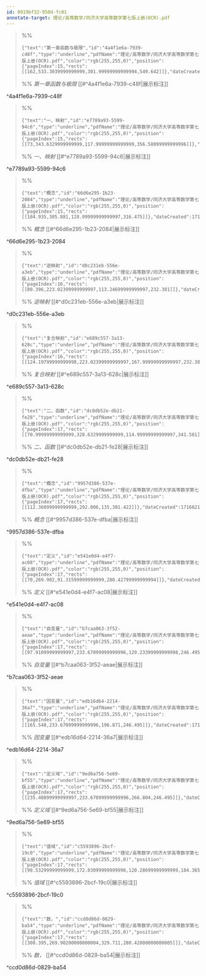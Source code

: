```yaml
---
id: 0919bf32-950d-fc01
annotate-target: 理论/高等数学/同济大学高等数学第七版上册(OCR).pdf
---
```


>%%
>```annotate-json
>{"text":"第一章函数与极限","id":"4a4f1e6a-7939-c48f","type":"underline","pdfName":"理论/高等数学/同济大学高等数学第七版上册(OCR).pdf","color":"rgb(255,255,0)","position":{"pageIndex":15,"rects":[[162,533.3039999999999,301.99999999999994,549.642]]},"dateCreated":1716819608145,"dateModified":1716819608145}
>```
>%%
>*第一章函数与极限*
>[[#^4a4f1e6a-7939-c48f|展示标注]]
>
^4a4f1e6a-7939-c48f

>%%
>```annotate-json
>{"text":"一、映射","id":"e7789a93-5599-94c6","type":"underline","pdfName":"理论/高等数学/同济大学高等数学第七版上册(OCR).pdf","color":"rgb(255,255,0)","position":{"pageIndex":15,"rects":[[73,343.6329999999999,117.99999999999999,356.58099999999996]]},"dateCreated":1716819651387,"dateModified":1716819651387}
>```
>%%
>*一、映射*
>[[#^e7789a93-5599-94c6|展示标注]]
>
^e7789a93-5599-94c6

>%%
>```annotate-json
>{"text":"概念","id":"66d6e295-1b23-2084","type":"underline","pdfName":"理论/高等数学/同济大学高等数学第七版上册(OCR).pdf","color":"rgb(255,255,0)","position":{"pageIndex":15,"rects":[[104.935,305.881,128.99999999999997,316.475]]},"dateCreated":1716821006533,"dateModified":1716821006533}
>```
>%%
>*概念*
>[[#^66d6e295-1b23-2084|展示标注]]
>
^66d6e295-1b23-2084

>%%
>```annotate-json
>{"text":"逆映射","id":"d0c231eb-556e-a3eb","type":"underline","pdfName":"理论/高等数学/同济大学高等数学第七版上册(OCR).pdf","color":"rgb(255,255,0)","position":{"pageIndex":16,"rects":[[80.396,223.02399999999997,113.24699999999997,232.381]]},"dateCreated":1716821021161,"dateModified":1716821021161}
>```
>%%
>*逆映射*
>[[#^d0c231eb-556e-a3eb|展示标注]]
>
^d0c231eb-556e-a3eb

>%%
>```annotate-json
>{"text":"复合映射","id":"e689c557-3a13-628c","type":"underline","pdfName":"理论/高等数学/同济大学高等数学第七版上册(OCR).pdf","color":"rgb(255,255,0)","position":{"pageIndex":16,"rects":[[124.19799999999998,223.02399999999997,167.99999999999997,232.381]]},"dateCreated":1716821063210,"dateModified":1716821063210}
>```
>%%
>*复合映射*
>[[#^e689c557-3a13-628c|展示标注]]
>
^e689c557-3a13-628c

>%%
>```annotate-json
>{"text":"二、函数","id":"dc0db52e-db21-fe28","type":"underline","pdfName":"理论/高等数学/同济大学高等数学第七版上册(OCR).pdf","color":"rgb(255,255,0)","position":{"pageIndex":17,"rects":[[70.99999999999999,328.6329999999999,114.99999999999997,341.581]]},"dateCreated":1716821090614,"dateModified":1716821090614}
>```
>%%
>*二、函数*
>[[#^dc0db52e-db21-fe28|展示标注]]
>
^dc0db52e-db21-fe28

>%%
>```annotate-json
>{"text":"概念","id":"9957d386-537e-dfba","type":"underline","pdfName":"理论/高等数学/同济大学高等数学第七版上册(OCR).pdf","color":"rgb(255,255,0)","position":{"pageIndex":17,"rects":[[112.36099999999999,292.006,135,301.422]]},"dateCreated":1716821111132,"dateModified":1716821111132}
>```
>%%
>*概念*
>[[#^9957d386-537e-dfba|展示标注]]
>
^9957d386-537e-dfba

>%%
>```annotate-json
>{"text":"定义","id":"e541e0d4-e4f7-ac08","type":"underline","pdfName":"理论/高等数学/同济大学高等数学第七版上册(OCR).pdf","color":"rgb(255,255,0)","position":{"pageIndex":17,"rects":[[70,269.902,91.31599999999999,280.42799999999994]]},"dateCreated":1716821126932,"dateModified":1716821126932}
>```
>%%
>*定义*
>[[#^e541e0d4-e4f7-ac08|展示标注]]
>
^e541e0d4-e4f7-ac08

>%%
>```annotate-json
>{"text":"自变量","id":"b7caa063-3f52-aeae","type":"underline","pdfName":"理论/高等数学/同济大学高等数学第七版上册(OCR).pdf","color":"rgb(255,255,0)","position":{"pageIndex":17,"rects":[[97.91099999999997,233.67099999999996,129.23399999999998,246.495]]},"dateCreated":1716821175799,"dateModified":1716821175799}
>```
>%%
>*自变量*
>[[#^b7caa063-3f52-aeae|展示标注]]
>
^b7caa063-3f52-aeae

>%%
>```annotate-json
>{"text":"因变量","id":"edb16d64-2214-36a7","type":"underline","pdfName":"理论/高等数学/同济大学高等数学第七版上册(OCR).pdf","color":"rgb(255,255,0)","position":{"pageIndex":17,"rects":[[165.548,233.67099999999996,196.871,246.495]]},"dateCreated":1716821180129,"dateModified":1716821180129}
>```
>%%
>*因变量*
>[[#^edb16d64-2214-36a7|展示标注]]
>
^edb16d64-2214-36a7

>%%
>```annotate-json
>{"text":"定义域","id":"9ed6a756-5e69-bf55","type":"underline","pdfName":"理论/高等数学/同济大学高等数学第七版上册(OCR).pdf","color":"rgb(255,255,0)","position":{"pageIndex":17,"rects":[[235.48099999999997,233.67099999999996,266.804,246.495]]},"dateCreated":1716821186921,"dateModified":1716821186921}
>```
>%%
>*定义域*
>[[#^9ed6a756-5e69-bf55|展示标注]]
>
^9ed6a756-5e69-bf55

>%%
>```annotate-json
>{"text":"值域","id":"c5593896-2bcf-19c0","type":"underline","pdfName":"理论/高等数学/同济大学高等数学第七版上册(OCR).pdf","color":"rgb(255,255,0)","position":{"pageIndex":17,"rects":[[98.53299999999999,172.83099999999996,120.28699999999999,184.36500000000004]]},"dateCreated":1716821198678,"dateModified":1716821198678}
>```
>%%
>*值域*
>[[#^c5593896-2bcf-19c0|展示标注]]
>
^c5593896-2bcf-19c0

>%%
>```annotate-json
>{"text":"数，","id":"ccd0d86d-0829-ba54","type":"underline","pdfName":"理论/高等数学/同济大学高等数学第七版上册(OCR).pdf","color":"rgb(255,255,0)","position":{"pageIndex":17,"rects":[[308.395,269.90200000000004,329.711,280.42800000000005]]},"dateCreated":1716821278700,"dateModified":1716821278700}
>```
>%%
>*数，*
>[[#^ccd0d86d-0829-ba54|展示标注]]
>
^ccd0d86d-0829-ba54

